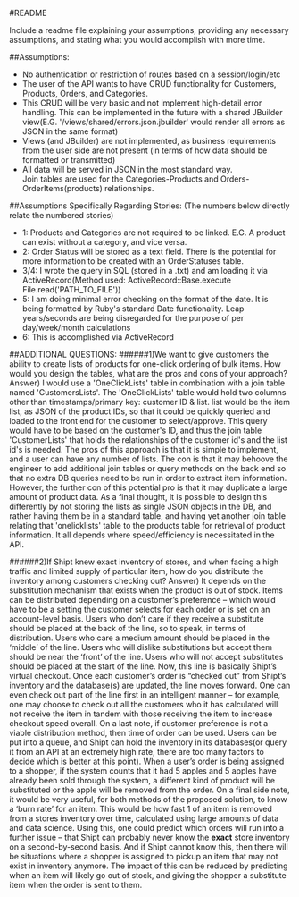 #README

Include a readme file explaining your assumptions, providing any necessary assumptions,
and stating what you would accomplish with more time.

##Assumptions:
* No authentication or restriction of routes based on a session/login/etc <br/>
* The user of the API wants to have CRUD functionality for Customers, Products, Orders, and Categories. <br/>
* This CRUD will be very basic and not implement high-detail error handling. This can be implemented in the future with a shared JBuilder view(E.G. '/views/shared/errors.json.jbuilder' would render all errors as JSON in the same format)<br/>
* Views (and JBuilder) are not implemented, as business requirements from the user side are not present (in terms of how data should be formatted or transmitted)<br/>
* All data will be served in JSON in the most standard way.<br/>
Join tables are used for the Categories-Products and Orders-OrderItems(products) relationships.

##Assumptions Specifically Regarding Stories:
(The numbers below directly relate the numbered stories)
* 1: Products and Categories are not required to be linked. E.G. A product can exist without a category, and vice versa.<br/>
* 2: Order Status will be stored as a text field. There is the potential for more information to be created with an OrderStatuses table.<br/>
* 3/4: I wrote the query in SQL (stored in a .txt) and am loading it via ActiveRecord(Method used: ActiveRecord::Base.execute File.read('PATH_TO_FILE'))<br/>
* 5: I am doing minimal error checking on the format of the date. It is being formatted by Ruby's standard Date functionality. Leap years/seconds are being disregarded for the purpose of per day/week/month calculations
* 6: This is accomplished via ActiveRecord

##ADDITIONAL QUESTIONS:
######1)We want to give customers the ability to create lists of products for one-click ordering of bulk items. How would you design the tables, what are the pros and cons of your approach?
  Answer) I would use a 'OneClickLists' table in combination with a join table named 'CustomersLists'. The 'OneClickLists' table would hold two columns other than timestamps/primary key: customer ID & list. list would be the item list, as JSON of the product IDs, so that it could be quickly queried and loaded to the front end for the customer to select/approve. This query would have to be based on the customer's ID, and thus the join table 'CustomerLists' that holds the relationships of the customer id's and the list id's is needed. The pros of this approach is that it is simple to implement, and a user can have any number of lists. The con is that it may behoove the engineer to add additional join tables or query methods on the back end so that no extra DB queries need to be run in order to extract item information. However, the further con of this potential pro is that it may duplicate a large amount of product data. As a final thought, it is possible to design this differently by not storing the lists as single JSON objects in the DB, and rather having them be in a standard table, and having yet another join table relating that 'onelicklists' table to the products table for retrieval of product information. It all depends where speed/efficiency is necessitated in the API.


######2)If Shipt knew exact inventory of stores, and when facing a high traffic and limited supply of particular item, how do you distribute the inventory among customers checking out?
  Answer) It depends on the substitution mechanism that exists when the product is out of stock. Items can be distributed depending on a customer’s preference – which would have to be a setting the customer selects for each order or is set on an account-level basis. Users who don’t care if they receive a substitute should be placed at the back of the line, so to speak, in terms of distribution. Users who care a medium amount should be placed in the ‘middle’ of the line. Users who will dislike substitutions but accept them should be near the ‘front’ of the line. Users who will not accept substitutes should be placed at the start of the line. Now, this line is basically Shipt’s virtual checkout. Once each customer’s order is “checked out” from Shipt’s inventory and the database(s) are updated, the line moves forward. One can even check out part of the line first in an intelligent manner – for example, one may choose to check out all the customers who it has calculated will not receive the item in tandem with those receiving the item to increase checkout speed overall.
  On a last note, if customer preference is not a viable distribution method, then time of order can be used. Users can be put into a queue, and Shipt can hold the inventory in its databases(or query it from an API at an extremely high rate, there are too many factors to decide which is better at this point). When a user’s order is being assigned to a shopper, if the system counts that it had 5 apples and 5 apples have already been sold through the system, a different kind of product will be substituted or the apple will be removed from the order.
  On a final side note, it would be very useful, for both methods of the proposed solution, to know a ‘burn rate’ for an item. This would be how fast 1 of an item is removed from a stores inventory over time, calculated using large amounts of data and data science. Using this, one could predict which orders will run into a further issue – that Shipt can probably never know the **exact** store inventory on a second-by-second basis. And if Shipt cannot know this, then there will be situations where a shopper is assigned to pickup an item that may not exist in inventory anymore. The impact of this can be reduced by predicting when an item will likely go out of stock, and giving the shopper a substitute item when the order is sent to them.
